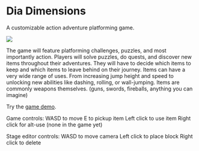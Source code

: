 # Dia Dimensions
A customizable action adventure platforming game.

<img src='http://i.imgur.com/e9YL7H7.png'>

The game will feature platforming challenges, puzzles, and most importantly action. Players will solve puzzles, do quests, and discover new items throughout their adventures. They will have to decide which items to keep and which items to leave behind on their journey. Items can have a very wide range of uses. From increasing jump height and speed to unlocking new abilities like dashing, rolling, or wall-jumping. Items are commonly weapons themselves. (guns, swords, fireballs, anything you can imagine)

Try the <a href='http://war.pvpzone.org/dia.zip'>game demo</a>.

Game controls:
WASD to move
E to pickup item
Left click to use item
Right click for alt-use (none in the game yet)

Stage editor controls:
WASD to move camera
Left click to place block
Right click to delete
